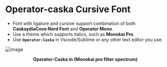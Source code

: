 # Operator-caska Cursive Font
* Font with ligature and cursive support combination of both **CaskaydiaCove Nerd Font** and **Operator Mono**.
* Use a theme which supports italics, such as **Monokai Pro**.
* Use **`Operator-Caska`** in Vscode/Sublime or any other text editor you use.

![image](https://github.com/Anant-mishra1729/Operator-caska-Font/assets/84588156/3c93c28f-5c9e-4320-85bd-517f808985b9)

<p align = "center"><b>Operator-Caska in (Monokai pro filter spectrum)</b></p>
